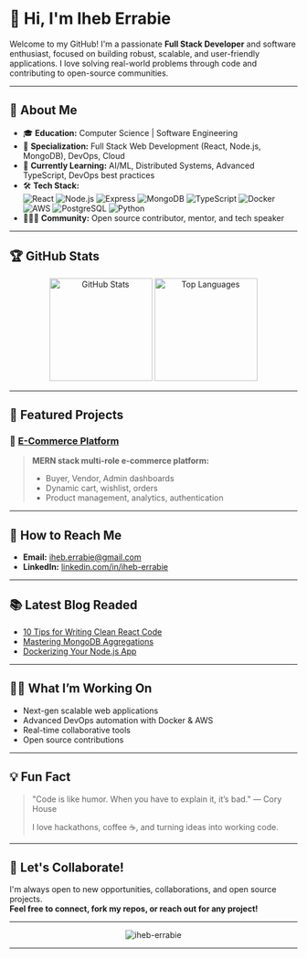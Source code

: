 # 👋 Hi, I'm Iheb Errabie

Welcome to my GitHub! I'm a passionate **Full Stack Developer** and software enthusiast, focused on building robust, scalable, and user-friendly applications. I love solving real-world problems through code and contributing to open-source communities.

---

## 🚀 About Me

- 🎓 **Education:** Computer Science | Software Engineering
- 💼 **Specialization:** Full Stack Web Development (React, Node.js, MongoDB), DevOps, Cloud
- 🌱 **Currently Learning:** AI/ML, Distributed Systems, Advanced TypeScript, DevOps best practices
- 🛠️ **Tech Stack:**  
  ![React](https://img.shields.io/badge/-React-61DAFB?style=flat-square&logo=React&logoColor=black)
  ![Node.js](https://img.shields.io/badge/-Node.js-339933?style=flat-square&logo=Node.js&logoColor=white)
  ![Express](https://img.shields.io/badge/-Express-000000?style=flat-square&logo=Express&logoColor=white)
  ![MongoDB](https://img.shields.io/badge/-MongoDB-47A248?style=flat-square&logo=MongoDB&logoColor=white)
  ![TypeScript](https://img.shields.io/badge/-TypeScript-3178C6?style=flat-square&logo=TypeScript&logoColor=white)
  ![Docker](https://img.shields.io/badge/-Docker-2496ED?style=flat-square&logo=Docker&logoColor=white)
  ![AWS](https://img.shields.io/badge/-AWS-232F3E?style=flat-square&logo=Amazon-AWS&logoColor=white)
  ![PostgreSQL](https://img.shields.io/badge/-PostgreSQL-336791?style=flat-square&logo=PostgreSQL&logoColor=white)
  ![Python](https://img.shields.io/badge/-Python-3776AB?style=flat-square&logo=Python&logoColor=white)
- 🧑‍🤝‍🧑 **Community:** Open source contributor, mentor, and tech speaker

---

## 🏆 GitHub Stats

<p align="center">
  <img src="https://github-readme-stats.vercel.app/api?username=iheb-errabie&show_icons=true&theme=radical&count_private=true" alt="GitHub Stats" height="180" />
  <img src="https://github-readme-stats.vercel.app/api/top-langs/?username=iheb-errabie&layout=compact&theme=radical" alt="Top Languages" height="180" />
</p>

---

## 🧩 Featured Projects

### 🛒 [E-Commerce Platform](https://github.com/iheb-errabie/front)
> **MERN stack multi-role e-commerce platform:**  
> - Buyer, Vendor, Admin dashboards  
> - Dynamic cart, wishlist, orders  
> - Product management, analytics, authentication


---

## 📣 How to Reach Me

- **Email:** iheb.errabie@gmail.com
- **LinkedIn:** [linkedin.com/in/iheb-errabie](https://www.linkedin.com/in/iheb-errabie-268460320/)


---

## 📚 Latest Blog Readed

<!-- BLOG-POST-LIST:START -->
- [10 Tips for Writing Clean React Code](https://dev.to/iheberrabie/10-tips-for-writing-clean-react-code-1234)
- [Mastering MongoDB Aggregations](https://dev.to/iheberrabie/mastering-mongodb-aggregations-5678)
- [Dockerizing Your Node.js App](https://dev.to/iheberrabie/dockerizing-your-nodejs-app-91011)
<!-- BLOG-POST-LIST:END -->

---

## 🧑‍💻 What I’m Working On

- Next-gen scalable web applications
- Advanced DevOps automation with Docker & AWS
- Real-time collaborative tools
- Open source contributions

---

## 💡 Fun Fact

> "Code is like humor. When you have to explain it, it’s bad." — Cory House
>
> I love hackathons, coffee ☕, and turning ideas into working code.

---

## 🤝 Let's Collaborate!

I'm always open to new opportunities, collaborations, and open source projects.  
**Feel free to connect, fork my repos, or reach out for any project!**

---

<p align="center">
  <img src="https://komarev.com/ghpvc/?username=iheb-errabie&label=Profile%20views&color=0e75b6&style=flat" alt="iheb-errabie" />
</p>

---
